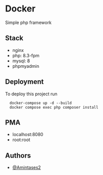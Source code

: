 # Docker
Simple php framework

## Stack
- nginx
- php: 8.3-fpm
- mysql: 8
- phpmyadmin

## Deployment
To deploy this project run

```
  docker-compose up -d --build
  docker compose exec php composer install
```

## PMA
- localhost:8080
- root:root

## Authors

- [@Amintases2](https://www.github.com/Amintases2)